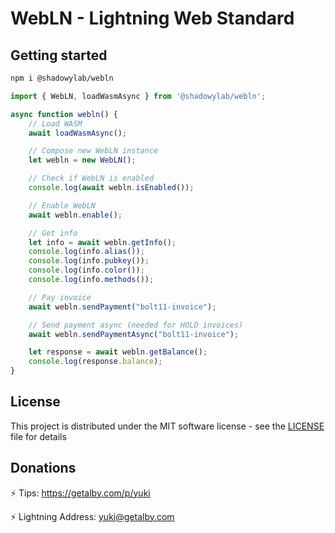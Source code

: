 # WebLN - Lightning Web Standard

## Getting started

```sh
npm i @shadowylab/webln
```

```javascript
import { WebLN, loadWasmAsync } from '@shadowylab/webln';

async function webln() {
    // Load WASM
    await loadWasmAsync();

    // Compose new WebLN instance
    let webln = new WebLN();

    // Check if WebLN is enabled
    console.log(await webln.isEnabled());

    // Enable WebLN
    await webln.enable();

    // Get info
    let info = await webln.getInfo();
    console.log(info.alias());
    console.log(info.pubkey());
    console.log(info.color());
    console.log(info.methods());

    // Pay invoice
    await webln.sendPayment("bolt11-invoice");

    // Send payment async (needed for HOLD invoices)
    await webln.sendPaymentAsync("bolt11-invoice");

    let response = await webln.getBalance();
    console.log(response.balance);
}
```

## License

This project is distributed under the MIT software license - see the [LICENSE](https://github.com/shadowylab/webln/blob/master/LICENSE) file for details

## Donations

⚡ Tips: https://getalby.com/p/yuki

⚡ Lightning Address: yuki@getalby.com

